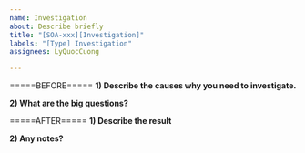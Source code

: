 ```yaml
---
name: Investigation
about: Describe briefly
title: "[SOA-xxx][Investigation]"
labels: "[Type] Investigation"
assignees: LyQuocCuong

---
```


=====BEFORE=====
**1) Describe the causes why you need to investigate.**

**2) What are the big questions?**

=====AFTER=====
**1) Describe the result**

**2) Any notes?**
